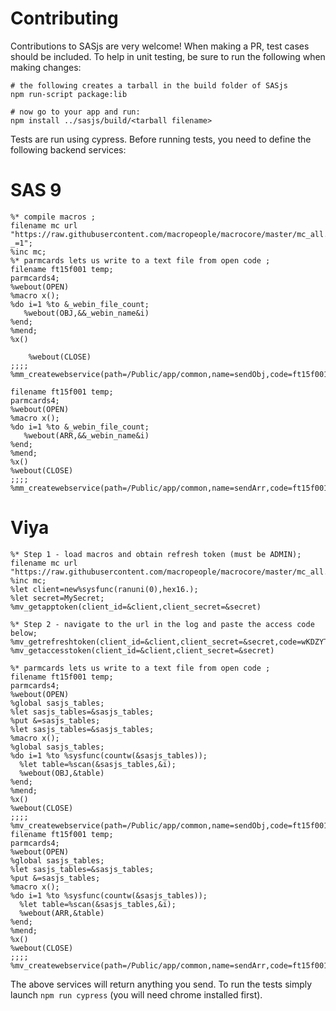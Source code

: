 # Contributing

Contributions to SASjs are very welcome!  When making a PR, test cases should be included.  To help in unit testing, be sure to run the following when making changes:

```
# the following creates a tarball in the build folder of SASjs
npm run-script package:lib

# now go to your app and run:
npm install ../sasjs/build/<tarball filename>
```

Tests are run using cypress.  Before running tests, you need to define the following backend services:

# SAS 9
```
%* compile macros ;
filename mc url "https://raw.githubusercontent.com/macropeople/macrocore/master/mc_all.sas?_=1";
%inc mc;
%* parmcards lets us write to a text file from open code ;
filename ft15f001 temp;
parmcards4;
%webout(OPEN)
%macro x();
%do i=1 %to &_webin_file_count;
   %webout(OBJ,&&_webin_name&i)
%end;
%mend;
%x()

    %webout(CLOSE)
;;;;
%mm_createwebservice(path=/Public/app/common,name=sendObj,code=ft15f001,replace=YES)

filename ft15f001 temp;
parmcards4;
%webout(OPEN)
%macro x();
%do i=1 %to &_webin_file_count;
   %webout(ARR,&&_webin_name&i)
%end;
%mend;
%x()
%webout(CLOSE)
;;;;
%mm_createwebservice(path=/Public/app/common,name=sendArr,code=ft15f001,replace=YES)
```

# Viya
```
%* Step 1 - load macros and obtain refresh token (must be ADMIN);
filename mc url "https://raw.githubusercontent.com/macropeople/macrocore/master/mc_all.sas";
%inc mc;
%let client=new%sysfunc(ranuni(0),hex16.);
%let secret=MySecret;
%mv_getapptoken(client_id=&client,client_secret=&secret)

%* Step 2 - navigate to the url in the log and paste the access code below;
%mv_getrefreshtoken(client_id=&client,client_secret=&secret,code=wKDZYTEPK6)
%mv_getaccesstoken(client_id=&client,client_secret=&secret)

%* parmcards lets us write to a text file from open code ;
filename ft15f001 temp;
parmcards4;
%webout(OPEN)
%global sasjs_tables;
%let sasjs_tables=&sasjs_tables;
%put &=sasjs_tables;
%let sasjs_tables=&sasjs_tables;
%macro x();
%global sasjs_tables;
%do i=1 %to %sysfunc(countw(&sasjs_tables));
  %let table=%scan(&sasjs_tables,&i);
  %webout(OBJ,&table)
%end;
%mend;
%x()
%webout(CLOSE)
;;;;
%mv_createwebservice(path=/Public/app/common,name=sendObj,code=ft15f001,replace=YES)
filename ft15f001 temp;
parmcards4;
%webout(OPEN)
%global sasjs_tables;
%let sasjs_tables=&sasjs_tables;
%put &=sasjs_tables;
%macro x();
%do i=1 %to %sysfunc(countw(&sasjs_tables));
  %let table=%scan(&sasjs_tables,&i);
  %webout(ARR,&table)
%end;
%mend;
%x()
%webout(CLOSE)
;;;;
%mv_createwebservice(path=/Public/app/common,name=sendArr,code=ft15f001,replace=YES)
```

The above services will return anything you send.  To run the tests simply launch `npm run cypress` (you will need chrome installed first).